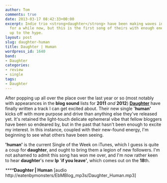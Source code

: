 ```yaml
---
author: Tom
comments: true
date: 2013-03-17 08:42:33+00:00
excerpt: Indie trio <strong>daughter</strong> have been making waves in the blogosphere
  for a while now, but this is the first song of theirs with enough energy to live
  up to the hype.
layout: post
slug: daughter-human
title: Daughter | Human
wordpress_id: 1640
band:
- Daughter
categories:
- review
- single
tags: 
- Daughter
---
```


After popping up all over the place over the last year or so (most notably with appearances in the **blog sound** lists for **2011** _and_ **2012**) **[Daughter](https://soundcloud.com/ohdaughter)** have finally written a track I can get excited about. Their new single '**human'** kicks off with more purpose and drive than anything else they've released yet. It's retained the light-touch delicate ephemeral vibe that fellow bloggers have been so endeared by, but in the past that hasn't been enough to excite my interest. In this instance, coupled with their new-found energy, I'm beginning to see what others have been seeing.

**'human'** is the current Single of the Week on iTunes, which I guess is quite a coup for **daughter**, and ought to bring them a legion of new followers. I'm not ashamed to admit this song has won me over, and I'm now rather keen to hear **daughter**'s new **lp** '**if you leave'**, which comes out on the **18**th.

_****_**Daughter | Human** [audio http://eatenbymonsters/EbMBlog_mp3s/Daughter_Human.mp3]
